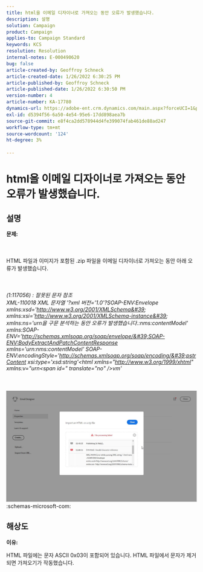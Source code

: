```yaml
---
title: html을 이메일 디자이너로 가져오는 동안 오류가 발생했습니다.
description: 설명
solution: Campaign
product: Campaign
applies-to: Campaign Standard
keywords: KCS
resolution: Resolution
internal-notes: E-000490620
bug: false
article-created-by: Geoffroy Schneck
article-created-date: 1/26/2022 6:30:25 PM
article-published-by: Geoffroy Schneck
article-published-date: 1/26/2022 6:30:50 PM
version-number: 4
article-number: KA-17780
dynamics-url: https://adobe-ent.crm.dynamics.com/main.aspx?forceUCI=1&pagetype=entityrecord&etn=knowledgearticle&id=bdacbb00-d67e-ec11-8d21-0022480aa950
exl-id: d5394f56-6a50-4e54-95e6-17dd898aea7b
source-git-commit: e8f4ca2dd578944d4fe399074fab461de88ad247
workflow-type: tm+mt
source-wordcount: '124'
ht-degree: 3%

---
```


# html을 이메일 디자이너로 가져오는 동안 오류가 발생했습니다.

## 설명

<b>문제:</b><br><br> <br><br>HTML 파일과 이미지가 포함된 .zip 파일을 이메일 디자이너로 가져오는 동안 아래 오류가 발생했습니다.<br><br> <br><br>*(1:117056) : 잘못된 문자 참조
<br>XML-110018 XML 문자열 &#39;?xml 버전=&#39;1.0&#39;?SOAP-ENV:Envelope xmlns:xsd=&#39;http://www.w3.org/2001/XMLSchema&#39; xmlns:xsi=&#39;http://www.w3.org/2001/XMLSchema-instance&#39; xmlns:ns=&#39;urn을 구문 분석하는 동안 오류가 발생했습니다.:nms:contentModel&#39; xmlns:SOAP-ENV=&#39;http://schemas.xmlsoap.org/soap/envelope/&#39;SOAP-ENV:BodyExtractAndPatchContentResponse xmlns=&#39;urn:nms:contentModel&#39; SOAP-ENV:encodingStyle=&#39;http://schemas.xmlsoap.org/soap/encoding/&#39;pstrContent xsi:type=&#39;xsd:string&#39;&lt;html xmlns=&quot;http://www.w3.org/1999/xhtml&quot; xmlns:v=&quot;urn&lt;span id=&quot; translate=&quot;no&quot; />vm&#39;*<br><br> <br><br>![](assets/___eb0cb406-d67e-ec11-8d21-0022480aa950___.jpeg):schemas-microsoft-com:

## 해상도


<b>이유:</b>

HTML 파일에는 문자 ASCII 0x03이 포함되어 있습니다. HTML 파일에서 문자가 제거되면 가져오기가 작동했습니다.
